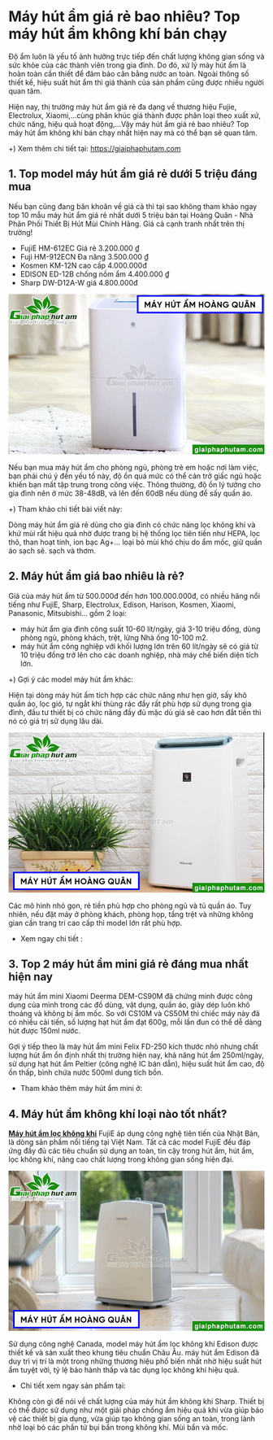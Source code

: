 # Máy hút ẩm giá rẻ bao nhiêu? Top máy hút ẩm không khí bán chạy

Độ ẩm luôn là yếu tố ảnh hưởng trực tiếp đến chất lượng không gian sống và sức khỏe của các thành viên trong gia đình. Do đó, xử lý máy hút ẩm là hoàn toàn cần thiết để đảm bảo cân bằng nước an toàn. Ngoài thông số thiết kế, hiệu suất hút ẩm thì giá thành của sản phẩm cũng được nhiều người quan tâm.

Hiện nay, thị trường máy hút ẩm giá rẻ đa dạng về thương hiệu Fujie, Electrolux, Xiaomi,...cùng phân khúc giá thành được phân loại theo xuất xứ, chức năng, hiệu quả hoạt động,...Vậy máy hút ẩm giá rẻ bao nhiêu? Top máy hút ẩm không khí bán chạy nhất hiện nay mà có thể bạn sẽ quan tâm.

+) Xem thêm chi tiết tại:  https://giaiphaphutam.com

## 1. Top model máy hút ẩm giá rẻ dưới 5 triệu đáng mua

Nếu bạn cũng đang băn khoăn về giá cả thì tại sao không tham khảo ngay top 10 mẫu máy hút ẩm giá rẻ nhất dưới 5 triệu bán tại Hoàng Quân - Nhà Phân Phối Thiết Bị Hút Mùi Chính Hãng. Giá cả cạnh tranh nhất trên thị trường!
- FujiE HM-612EC Giá rẻ 3.200.000 ₫
- Fuji HM-912ECN Đa năng 3.500.000 ₫
- Kosmen KM-12N cao cấp 4.000.000đ
- EDISON ED-12B chống nồm ẩm 4.400.000 ₫
- Sharp DW-D12A-W giá 4.800.000đ

![máy hút ẩm giá rẻ](https://raw.githubusercontent.com/mayhutam/may-hut-am-gia-re/main/may-hut-am-1-1.jpg)

Nếu bạn mua máy hút ẩm cho phòng ngủ, phòng trẻ em hoặc nơi làm việc, bạn phải chú ý đến yếu tố này, độ ồn quá mức có thể cản trở giấc ngủ hoặc khiến bạn mất tập trung trong công việc. Thông thường, độ ồn lý tưởng cho gia đình nên ở mức 38-48dB, và lên đến 60dB nếu dùng để sấy quần áo.

+) Tham khảo chi tiết bài viết này: 

Dòng máy hút ẩm giá rẻ dùng cho gia đình có chức năng lọc không khí và khử mùi rất hiệu quả nhờ được trang bị hệ thống lọc tiên tiến như HEPA, lọc thô, than hoạt tính, ion bạc Ag+... loại bỏ mùi khó chịu do ẩm mốc, giữ quần áo sạch sẽ. sạch và thơm.

## 2. Máy hút ẩm giá bao nhiêu là rẻ?

Giá của máy hút ẩm từ 500.000đ đến hơn 100.000.000đ, có nhiều hãng nổi tiếng như FujiE, Sharp, Electrolux, Edison, Harison, Kosmen, Xiaomi, Panasonic, Mitsubishi... gồm 2 loại:
- máy hút ẩm gia đình công suất 10-60 lít/ngày, giá 3-10 triệu đồng, dùng phòng ngủ, phòng khách, trệt, lửng Nhà ống 10-100 m2.
- máy hút ẩm công nghiệp với khối lượng lớn trên 60 lít/ngày sẽ có giá từ 10 triệu đồng trở lên cho các doanh nghiệp, nhà máy chế biến diện tích lớn.

+) Gợi ý các model máy hút ẩm khác: 

Hiện tại dòng máy hút ẩm tích hợp các chức năng như hẹn giờ, sấy khô quần áo, lọc gió, tự ngắt khi thùng rác đầy rất phù hợp sử dụng trong gia đình, đầu tư thiết bị có chức năng đầy đủ mặc dù giá sẽ cao hơn đắt tiền thì nó có giá trị sử dụng lâu dài.

![máy hút ẩm giá bao nhiêu](https://raw.githubusercontent.com/mayhutam/may-hut-am-gia-re/main/may-hut-am-1-2.jpg)

Các mô hình nhỏ gọn, rẻ tiền phù hợp cho phòng ngủ và tủ quần áo. Tuy nhiên, nếu đặt máy ở phòng khách, phòng họp, tầng trệt và những không gian cần trang trí cao cấp thì model lớn rất phù hợp.

- Xem ngay chi tiết :

## 3. Top 2 máy hút ẩm mini giá rẻ đáng mua nhất hiện nay

máy hút ẩm mini Xiaomi Deerma DEM-CS90M đã chứng minh được công dụng của mình trong các đồ dùng, vật dụng, quần áo, giày dép luôn khô thoáng và không bị ẩm mốc. So với CS10M và CS50M thì chiếc máy này đã có nhiều cải tiến, số lượng hạt hút ẩm đạt 600g, mỗi lần đun có thể dễ dàng hút được 150ml nước.

Gợi ý tiếp theo là máy hút ẩm mini Felix FD-250 kích thước nhỏ nhưng chất lượng hút ẩm ổn định nhất thị trường hiện nay, khả năng hút ẩm 250ml/ngày, sử dụng hạt hút ẩm Peltier (công nghệ IC bán dẫn), hiệu suất hút ẩm cao, độ ồn thấp, bình chứa nước 500ml dung tích bồn.

- Tham khảo thêm máy hút ẩm mini ở: 

## 4. Máy hút ẩm không khí loại nào tốt nhất?

[**Máy hút ẩm lọc không khí**](https://giaiphaphutam.com/tin-tuc/may-hut-am-khong-khi-843.html) FujiE áp dụng công nghệ tiên tiến của Nhật Bản, là dòng sản phẩm nổi tiếng tại Việt Nam. Tất cả các model FujiE đều đáp ứng đầy đủ các tiêu chuẩn sử dụng an toàn, tin cậy trong hút ẩm, hút ẩm, lọc không khí, nâng cao chất lượng trong không gian sống hiện đại.

![máy hút ẩm lọc không khí](https://raw.githubusercontent.com/mayhutam/may-hut-am-gia-re/main/may-hut-am-1-3.jpg)

Sử dụng công nghệ Canada, model máy hút ẩm lọc không khí Edison được thiết kế và sản xuất theo khung tiêu chuẩn Châu Âu. máy hút ẩm Edison đã duy trì vị trí là một trong những thương hiệu phổ biến nhất nhờ hiệu suất hút ẩm tuyệt vời, tỷ lệ bảo hành thấp và tác dụng lọc không khí hiệu quả.

- Chi tiết xem ngay sản phẩm tại: 

Không còn gì để nói về chất lượng của máy hút ẩm không khí Sharp. Thiết bị có thể được sử dụng như một giải pháp chống ẩm hiệu quả khi vừa giúp bảo vệ các thiết bị gia dụng, vừa giúp tạo không gian sống an toàn, trong lành nhờ loại bỏ các phần tử bụi bẩn trong không khí. Mùi bẩn và mốc.

